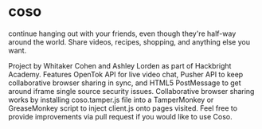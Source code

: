 coso
====
continue hanging out with your friends, even though they're half-way around the world. Share videos, recipes, shopping, 
and anything else you want.

Project by Whitaker Cohen and Ashley Lorden as part of Hackbright Academy. Features OpenTok API for live video chat,
Pusher API to keep collaborative browser sharing in sync, and HTML5 PostMessage to get around iframe single source
security issues. Collaborative browser sharing works by installing coso.tamper.js file into a TamperMonkey or GreaseMonkey
script to inject client.js onto pages visited. Feel free to provide improvements via pull request if you would like
to use Coso.
